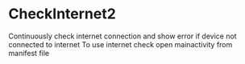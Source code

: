 # CheckInternet2
Continuously check internet connection and show error if device not connected to internet
To use internet check open mainactivity from manifest file
